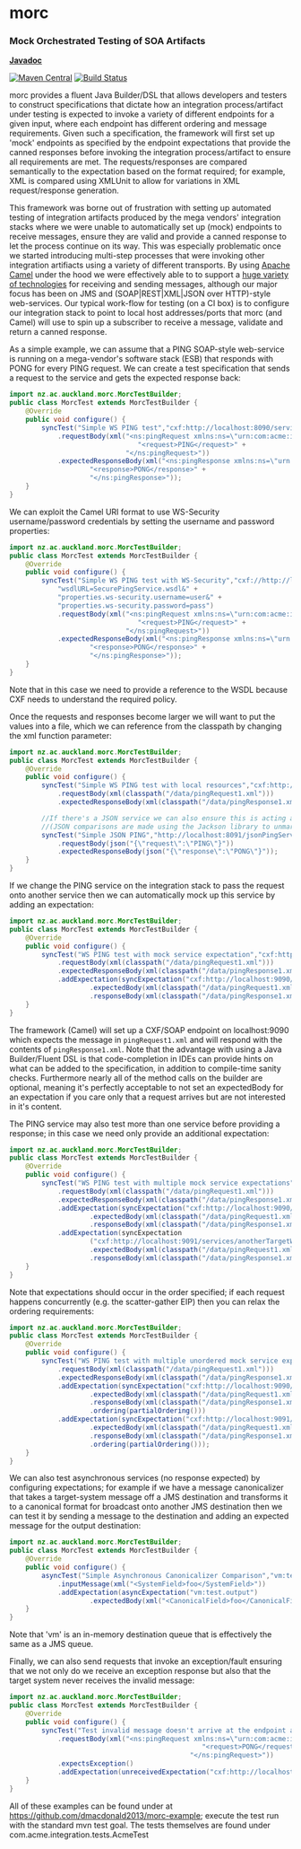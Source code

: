 morc
==================================================
### Mock Orchestrated Testing of SOA Artifacts

**[Javadoc](http://uoa-group-applications.github.io/morc/apidocs/)**

[![Maven Central](https://maven-badges.herokuapp.com/maven-central/nz.ac.auckland.morc/morc/badge.svg)](https://maven-badges.herokuapp.com/maven-central/nz.ac.auckland.morc/morc) [![Build Status](https://travis-ci.org/uoa-group-applications/morc.png)](http://travis-ci.org/uoa-group-applications/morc)

morc provides a fluent Java Builder/DSL that allows developers and testers to construct specifications that dictate how an integration process/artifact under testing is expected to invoke a variety of different endpoints for a given input, where each endpoint has different ordering and message requirements. Given such a specification, the framework will first set up 'mock' endpoints as specified by the endpoint expectations that provide the canned responses before invoking the integration process/artifact to ensure all requirements are met. The requests/responses are compared semantically to the expectation based on the format required; for example, XML is compared using XMLUnit to allow for variations in XML request/response generation.

This framework was borne out of frustration with setting up automated testing of integration artifacts produced by the mega vendors' integration stacks where we were unable to automatically set up (mock) endpoints to receive messages, ensure they are valid and provide a canned response to let the process continue on its way. This was especially problematic once we started introducing multi-step processes that were invoking other integration artifiacts using a variety of different transports. By using [Apache Camel](http://camel.apache.org/) under the hood we were effectively able to to support a [huge variety of technologies](http://camel.apache.org/components.html) for receiving and sending messages, although our major focus has been on JMS and (SOAP|REST|XML|JSON over HTTP)-style web-services. Our typical work-flow for testing (on a CI box) is to configure our integration stack to point to local host addresses/ports that morc (and Camel) will use to spin up a subscriber to receive a message, validate and return a canned response.

As a simple example, we can assume that a PING SOAP-style web-service is running on a mega-vendor's software stack (ESB) that responds with PONG for every PING request. We can create a test specification that sends a request to the service and gets the expected response back:
```java
import nz.ac.auckland.morc.MorcTestBuilder;
public class MorcTest extends MorcTestBuilder {
    @Override
    public void configure() {
        syncTest("Simple WS PING test","cxf:http://localhost:8090/services/pingService")
            .requestBody(xml("<ns:pingRequest xmlns:ns=\"urn:com:acme:integration:wsdl:pingservice\">" +
                                "<request>PING</request>" +
                             "</ns:pingRequest>"))
            .expectedResponseBody(xml("<ns:pingResponse xmlns:ns=\"urn:com:acme:integration:wsdl:pingservice\">" +
                    "<response>PONG</response>" +
                    "</ns:pingResponse>"));
    }
}
```

We can exploit the Camel URI format to use WS-Security username/password credentials by setting the username and
password properties:
```java
import nz.ac.auckland.morc.MorcTestBuilder;
public class MorcTest extends MorcTestBuilder {
    @Override
    public void configure() {
        syncTest("Simple WS PING test with WS-Security","cxf://http://localhost:8090/services/securePingService?" +
            "wsdlURL=SecurePingService.wsdl&" +
            "properties.ws-security.username=user&" +
            "properties.ws-security.password=pass")
            .requestBody(xml("<ns:pingRequest xmlns:ns=\"urn:com:acme:integration:wsdl:pingservice\">" +
                                "<request>PING</request>" +
                             "</ns:pingRequest>"))
            .expectedResponseBody(xml("<ns:pingResponse xmlns:ns=\"urn:com:acme:integration:wsdl:pingservice\">" +
                    "<response>PONG</response>" +
                    "</ns:pingResponse>"));
    }
}
```
Note that in this case we need to provide a reference to the WSDL because CXF needs to understand the required policy.

Once the requests and responses become larger we will want to put the values into a file, which we can reference from the classpath by changing the xml function parameter:
```java
import nz.ac.auckland.morc.MorcTestBuilder;
public class MorcTest extends MorcTestBuilder {
    @Override
    public void configure() {
        syncTest("Simple WS PING test with local resources","cxf:http://localhost:8090/services/pingService")
            .requestBody(xml(classpath("/data/pingRequest1.xml")))
            .expectedResponseBody(xml(classpath("/data/pingResponse1.xml")));

        //If there's a JSON service we can also ensure this is acting appropriately
        //(JSON comparisons are made using the Jackson library to unmarshal and compare each value)
        syncTest("Simple JSON PING","http://localhost:8091/jsonPingService")
            .requestBody(json("{\"request\":\"PING\"}"))
            .expectedResponseBody(json("{\"response\":\"PONG\"}"));
    }
}
```


If we change the PING service on the integration stack to pass the request onto another service then we can automatically mock up this service by adding an expectation:
```java
import nz.ac.auckland.morc.MorcTestBuilder;
public class MorcTest extends MorcTestBuilder {
    @Override
    public void configure() {
        syncTest("WS PING test with mock service expectation","cxf:http://localhost:8090/services/pingServiceProxy")
            .requestBody(xml(classpath("/data/pingRequest1.xml")))
            .expectedResponseBody(xml(classpath("/data/pingResponse1.xml")))
            .addExpectation(syncExpectation("cxf:http://localhost:9090/services/targetWS?wsdlURL=PingService.wsdl")
                    .expectedBody(xml(classpath("/data/pingRequest1.xml")))
                    .responseBody(xml(classpath("/data/pingResponse1.xml"))));
    }
}
```
The framework (Camel) will set up a CXF/SOAP endpoint on localhost:9090 which expects the message in `pingRequest1.xml` and will respond with the contents of `pingResponse1.xml`. Note that the advantage with using a Java Builder/Fluent DSL is that code-completion in IDEs can provide hints on what can be added to the specification, in addition to compile-time sanity checks. Furthermore nearly all of the method calls on the builder are optional, meaning it's perfectly acceptable to not set an expectedBody for an expectation if you care only that a request arrives but are not interested in it's content.

The PING service may also test more than one service before providing a response; in this case we need only provide an additional expectation:
```java
import nz.ac.auckland.morc.MorcTestBuilder;
public class MorcTest extends MorcTestBuilder {
    @Override
    public void configure() {
        syncTest("WS PING test with multiple mock service expectations","cxf:http://localhost:8090/services/pingServiceMultiProxy")
            .requestBody(xml(classpath("/data/pingRequest1.xml")))
            .expectedResponseBody(xml(classpath("/data/pingResponse1.xml")))
            .addExpectation(syncExpectation("cxf:http://localhost:9090/services/targetWS?wsdlURL=PingService.wsdl")
                    .expectedBody(xml(classpath("/data/pingRequest1.xml")))
                    .responseBody(xml(classpath("/data/pingResponse1.xml"))))
            .addExpectation(syncExpectation
                    ("cxf:http://localhost:9091/services/anotherTargetWS?wsdlURL=PingService.wsdl")
                    .expectedBody(xml(classpath("/data/pingRequest1.xml")))
                    .responseBody(xml(classpath("/data/pingResponse1.xml"))));
    }
}
```
Note that expectations should occur in the order specified; if each request happens concurrently (e.g. the scatter-gather EIP) then you can relax the ordering requirements:
```java
import nz.ac.auckland.morc.MorcTestBuilder;
public class MorcTest extends MorcTestBuilder {
    @Override
    public void configure() {
        syncTest("WS PING test with multiple unordered mock service expectations","cxf:http://localhost:8090/services/pingServiceMultiProxyUnordered")
            .requestBody(xml(classpath("/data/pingRequest1.xml")))
            .expectedResponseBody(xml(classpath("/data/pingResponse1.xml")))
            .addExpectation(syncExpectation("cxf:http://localhost:9090/services/targetWS?wsdlURL=PingService.wsdl")
                    .expectedBody(xml(classpath("/data/pingRequest1.xml")))
                    .responseBody(xml(classpath("/data/pingResponse1.xml")))
                    .ordering(partialOrdering()))
            .addExpectation(syncExpectation("cxf:http://localhost:9091/services/anotherTargetWS?wsdlURL=PingService.wsdl")
                    .expectedBody(xml(classpath("/data/pingRequest1.xml")))
                    .responseBody(xml(classpath("/data/pingResponse1.xml")))
                    .ordering(partialOrdering()));
    }
}
```

We can also test asynchronous services (no response expected) by configuring expectations; for example if we have a message canonicalizer that takes a target-system message off a JMS destination and transforms it to a canonical format for broadcast onto another JMS destination then we can test it by sending a message to the destination and adding an expected message for the output destination:
```java
import nz.ac.auckland.morc.MorcTestBuilder;
public class MorcTest extends MorcTestBuilder {
    @Override
    public void configure() {
        asyncTest("Simple Asynchronous Canonicalizer Comparison","vm:test.input")
            .inputMessage(xml("<SystemField>foo</SystemField>"))
            .addExpectation(asyncExpectation("vm:test.output")
                    .expectedBody(xml("<CanonicalField>foo</CanonicalField>")));
    }
}
```
Note that 'vm' is an in-memory destination queue that is effectively the same as a JMS queue.

Finally, we can also send requests that invoke an exception/fault ensuring that we not only do we receive an exception response but also that the target system never receives the invalid message:
```java
import nz.ac.auckland.morc.MorcTestBuilder;
public class MorcTest extends MorcTestBuilder {
    @Override
    public void configure() {
        syncTest("Test invalid message doesn't arrive at the endpoint and returns exception","cxf:http://localhost:8090/services/pingServiceProxy")
            .requestBody(xml("<ns:pingRequest xmlns:ns=\"urn:com:acme:integration:wsdl:pingservice\">" +
                                                "<request>PONG</request>" +
                                             "</ns:pingRequest>"))
            .expectsException()
            .addExpectation(unreceivedExpectation("cxf:http://localhost:9090/services/targetWS?wsdlURL=PingService.wsdl"));
    }
}
```

All of these examples can be found under at https://github.com/dmacdonald2013/morc-example; execute the test run with the standard mvn test goal. The tests themselves are found under com.acme.integration.tests.AcmeTest
